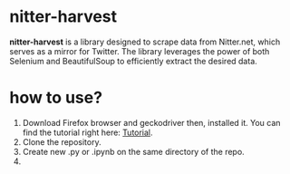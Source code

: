 # nitter-harvest
**nitter-harvest** is a library designed to scrape data from Nitter.net, which serves as a mirror for Twitter. The library leverages the power of both Selenium and BeautifulSoup to efficiently extract the desired data.

# how to use?
1. Download Firefox browser and geckodriver then, installed it. You can find the tutorial right here: [Tutorial](https://www.youtube.com/watch?v=4NxqmX6F6po).
2. Clone the repository.
3. Create new .py or .ipynb on the same directory of the repo.
4. 


